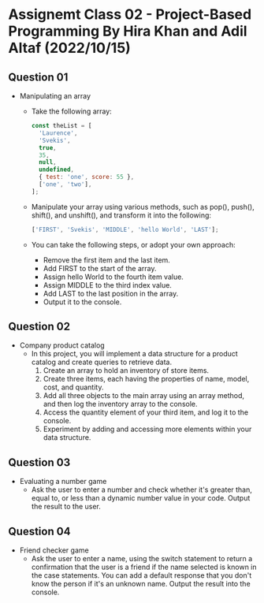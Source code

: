 # Assignemt Class 02 - Project-Based Programming By Hira Khan and Adil Altaf (2022/10/15)

## Question 01

- Manipulating an array

  - Take the following array:

    ```js
    const theList = [
      'Laurence',
      'Svekis',
      true,
      35,
      null,
      undefined,
      { test: 'one', score: 55 },
      ['one', 'two'],
    ];
    ```

  - Manipulate your array using various methods, such as pop(), push(), shift(), and unshift(), and transform it into the following:

    ```js
    ['FIRST', 'Svekis', 'MIDDLE', 'hello World', 'LAST'];
    ```

  - You can take the following steps, or adopt your own approach:
    - Remove the first item and the last item.
    - Add FIRST to the start of the array.
    - Assign hello World to the fourth item value.
    - Assign MIDDLE to the third index value.
    - Add LAST to the last position in the array.
    - Output it to the console.

## Question 02

- Company product catalog
  - In this project, you will implement a data structure for a product catalog and create queries to retrieve data.
    1. Create an array to hold an inventory of store items.
    2. Create three items, each having the properties of name, model, cost, and quantity.
    3. Add all three objects to the main array using an array method, and then log the inventory array to the console.
    4. Access the quantity element of your third item, and log it to the console.
    5. Experiment by adding and accessing more elements within your data structure.

## Question 03

- Evaluating a number game
  - Ask the user to enter a number and check whether it's greater than, equal to, or less than a dynamic number value in your code. Output the result to the user.

## Question 04

- Friend checker game
  - Ask the user to enter a name,
    using the switch statement to return a confirmation that the
    user is a friend if the name selected is known in the case statements.
    You can add a default response that you don't know the person if it's an unknown name.
    Output the result into the console.
